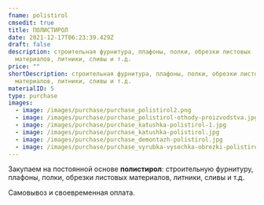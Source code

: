 ```yaml
---
fname: polistirol
cmsedit: true
title: ПОЛИСТИРОЛ
date: 2021-12-17T06:23:39.429Z
draft: false
description: строительная фурнитура, плафоны, полки, обрезки листовых
  материалов, литники, сливы и т.д.
price: ""
shortDescription: строительная фурнитура, плафоны, полки, обрезки листовых
  материалов, литники, сливы и т.д.
materialID: 5
type: purchase
images:
  - image: /images/purchase/purchase_polistirol2.png
  - image: /images/purchase/purchase_polistirol-othody-proizvodstva.jpg
  - image: /images/purchase/purchase_katushka-polistirol-1.jpg
  - image: /images/purchase/purchase_katushka-polistirol.jpg
  - image: /images/purchase/purchase_demontazh-polistirol.jpg
  - image: /images/purchase/purchase_vyrubka-vysechka-obrezki-polistirol-listovoj.jpg
---
```

Закупаем на постоянной основе **полистирол**: строительную фурнитуру, плафоны, полки, обрезки листовых материалов, литники, сливы и т.д.

Самовывоз и своевременная оплата.